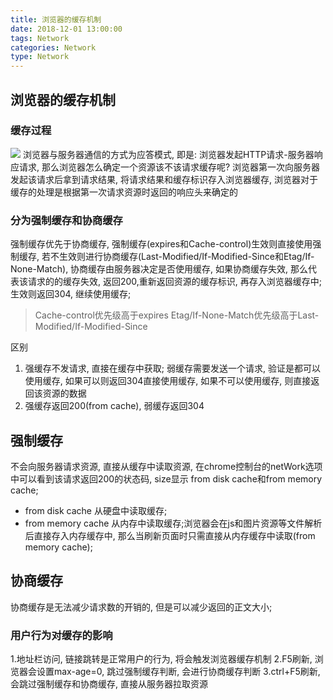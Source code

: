 ```yaml
---
title: 浏览器的缓存机制
date: 2018-12-01 13:00:00
tags: Network
categories: Network
type: Network
---
```

## 浏览器的缓存机制

### 缓存过程
![](https://cdn.suisuijiang.com/ImageMessage/5adad39555703565e79040fa_1543302219484.png?width=1849&height=301&imageView2/3/w/537/h/86)
浏览器与服务器通信的方式为应答模式, 即是: 
浏览器发起HTTP请求-服务器响应请求, 那么浏览器怎么确定一个资源该不该请求缓存呢?
浏览器第一次向服务器发起该请求后拿到请求结果, 将请求结果和缓存标识存入浏览器缓存, 浏览器对于缓存的处理是根据第一次请求资源时返回的响应头来确定的

<!--more-->
### 分为强制缓存和协商缓存

强制缓存优先于协商缓存, 强制缓存(expires和Cache-control)生效则直接使用强制缓存, 若不生效则进行协商缓存(Last-Modified/If-Modified-Since和Etag/If-None-Match), 协商缓存由服务器决定是否使用缓存, 如果协商缓存失效, 那么代表该请求的的缓存失效, 返回200,重新返回资源的缓存标识, 再存入浏览器缓存中; 生效则返回304, 继续使用缓存;
> Cache-control优先级高于expires
Etag/If-None-Match优先级高于Last-Modified/If-Modified-Since

区别
1. 强缓存不发请求, 直接在缓存中获取; 弱缓存需要发送一个请求, 验证是都可以使用缓存, 如果可以则返回304直接使用缓存, 如果不可以使用缓存, 则直接返回该资源的数据
2. 强缓存返回200(from cache), 弱缓存返回304

## 强制缓存
不会向服务器请求资源, 直接从缓存中读取资源, 在chrome控制台的netWork选项中可以看到该请求返回200的状态码, size显示 from disk cache和from memory cache;
- from disk cache 从硬盘中读取缓存;
- from memory cache 从内存中读取缓存;浏览器会在js和图片资源等文件解析后直接存入内存缓存中, 那么当刷新页面时只需直接从内存缓存中读取(from memory cache);

## 协商缓存
协商缓存是无法减少请求数的开销的, 但是可以减少返回的正文大小;


### 用户行为对缓存的影响
1.地址栏访问, 链接跳转是正常用户的行为, 将会触发浏览器缓存机制
2.F5刷新, 浏览器会设置max-age=0, 跳过强制缓存判断, 会进行协商缓存判断
3.ctrl+F5刷新, 会跳过强制缓存和协商缓存, 直接从服务器拉取资源

